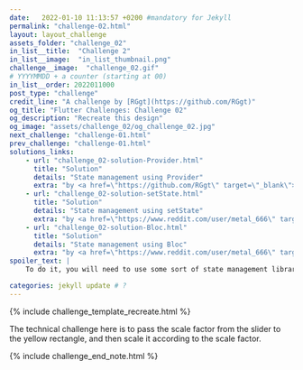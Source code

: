 ```yaml
---
date:   2022-01-10 11:13:57 +0200 #mandatory for Jekyll
permalink: "challenge-02.html"
layout: layout_challenge
assets_folder: "challenge_02"
in_list__title:  "Challenge 2"
in_list__image:  "in_list_thumbnail.png"
challenge__image:  "challenge_02.gif"
# YYYYMMDD + a counter (starting at 00)
in_list__order: 2022011000
post_type: "challenge"
credit_line: "A challenge by [RGgt](https://github.com/RGgt)"
og_title: "Flutter Challenges: Challenge 02"
og_description: "Recreate this design"
og_image: "assets/challenge_02/og_challenge_02.jpg"
next_challenge: "challenge-01.html"
prev_challenge: "challenge-01.html"
solutions_links: 
    - url: "challenge_02-solution-Provider.html"
      title: "Solution"
      details: "State management using Provider"
      extra: "by <a href=\"https://github.com/RGgt\" target=\"_blank\">RGgt</a>"
    - url: "challenge_02-solution-setState.html"
      title: "Solution"
      details: "State management using setState"
      extra: "by <a href=\"https://www.reddit.com/user/metal_666\" target=\"_blank\">metal_666</a>"
    - url: "challenge_02-solution-Bloc.html"
      title: "Solution"
      details: "State management using Bloc"
      extra: "by <a href=\"https://www.reddit.com/user/metal_666\" target=\"_blank\">metal_666</a>"
spoiler_text: |
    To do it, you will need to use some sort of state management library. <BR/><BR/> <a href="https://docs.flutter.dev/development/data-and-backend/state-mgmt/options" target="_blank">See a list of state management libaries for Flutter here.</a>

categories: jekyll update # ?
---
```

{% include challenge_template_recreate.html  %}

The technical challenge here is to pass the scale factor from the slider to the yellow rectangle, and then scale it according to the scale factor.

{% include challenge_end_note.html  %}
